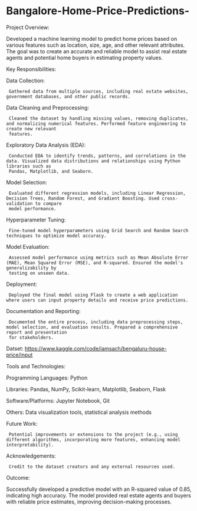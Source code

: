 # Bangalore-Home-Price-Predictions-
Project Overview:

Developed a machine learning model to predict home prices based on various features such as location, size, age, and other relevant attributes. The goal was to create an accurate and reliable model to assist real estate agents and potential home buyers in estimating property values.

Key Responsibilities:

Data Collection:

     Gathered data from multiple sources, including real estate websites, government databases, and other public records.
     
Data Cleaning and Preprocessing:

     Cleaned the dataset by handling missing values, removing duplicates, and normalizing numerical features. Performed feature engineering to create new relevant 
     features.
     
Exploratory Data Analysis (EDA): 

     Conducted EDA to identify trends, patterns, and correlations in the data. Visualized data distributions and relationships using Python libraries such as 
     Pandas, Matplotlib, and Seaborn.
     
Model Selection:

     Evaluated different regression models, including Linear Regression, Decision Trees, Random Forest, and Gradient Boosting. Used cross-validation to compare 
     model performance.
     
Hyperparameter Tuning: 

     Fine-tuned model hyperparameters using Grid Search and Random Search techniques to optimize model accuracy.
     
Model Evaluation:

     Assessed model performance using metrics such as Mean Absolute Error (MAE), Mean Squared Error (MSE), and R-squared. Ensured the model's generalizability by 
     testing on unseen data.
     
Deployment: 

     Deployed the final model using Flask to create a web application where users can input property details and receive price predictions.
     
Documentation and Reporting:

     Documented the entire process, including data preprocessing steps, model selection, and evaluation results. Prepared a comprehensive report and presentation 
     for stakeholders.

Datset: https://www.kaggle.com/code/iamsach/bengaluru-house-price/input
     
Tools and Technologies:

Programming Languages: Python

Libraries: Pandas, NumPy, Scikit-learn, Matplotlib, Seaborn, Flask

Software/Platforms: Jupyter Notebook, Git

Others: Data visualization tools, statistical analysis methods

Future Work:

     Potential improvements or extensions to the project (e.g., using different algorithms, incorporating more features, enhancing model interpretability).
     
Acknowledgements:

     Credit to the dataset creators and any external resources used.
     
Outcome:

Successfully developed a predictive model with an R-squared value of 0.85, indicating high accuracy. The model provided real estate agents and buyers with reliable price estimates, improving decision-making processes.
